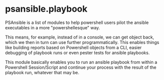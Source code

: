 # psansible.playbook
PSAnsible is a list of modules to help powershell users pilot the ansible executables in a more "powershellesque" way.

This means, for example, instead of <ANSIBLE OUTPUTFORMAT NAME> in a console, we can get object back, which we then in turn
can use further programmatically. This enables things like building reports based on Powershell objects from a CLI, easier debugging
of playbook runs or even pester tests for ansible playbooks.

This module basically enables you to run an ansible playbook from within a Powershell Session/Script and continue your process with the 
result of the playbook run, whatever that may be.

